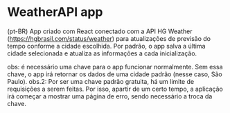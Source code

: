 # WeatherAPI app


(pt-BR) App criado com React conectado com a API HG Weather (https://hgbrasil.com/status/weather) para atualizações de previsão do tempo conforme a cidade escolhida. Por padrão, o app salva a última cidade selecionada e atualiza as informações a cada inicialização.

obs: é necessário uma chave para o app funcionar normalmente. Sem essa chave, o app irá retornar os dados de uma cidade padrão (nesse caso, São Paulo).
obs.2: Por ser uma chave padrão gratuita, há um limite de requisições a serem feitas. Por isso, apartir de um certo tempo, a aplicação irá começar a mostrar uma página de erro, sendo necessário a troca da chave.



 
